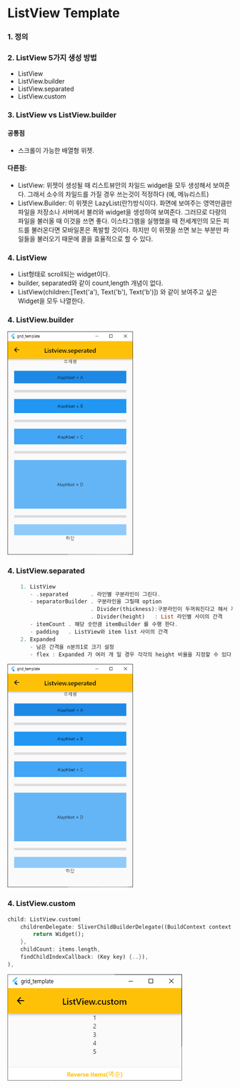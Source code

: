 # ListView Template

### 1. 정의

### 2. ListView 5가지 생성 방법
   - ListView
   - ListView.builder
   - ListView.separated
   - ListView.custom

### 3. ListView vs ListView.builder
#### 공통점
 - 스크롤이 가능한 배열형 위젯.

#### 다른점:
 - ListView: 위젯이 생성될 때 리스트뷰안의 차일드 widget을 모두 생성해서 보여준다. 
             그래서 소수의 차일드를 가질 경우 쓰는것이 적정하다
             (예, 메뉴리스트)
 - ListView.Builder: 이 위젯은 LazyList(란?)방식이다. 
    화면에 보여주는 영역만큼만 파일을 저장소나 서버에서 불러와 widget을 생성하여 보여준다.
    그러므로 다량의 파일을 불러올 때 이것을 쓰면 좋다. 
    이스타그램을 실행했을 때 전세계인의 모든 피드를 불러온다면 모바일폰은 폭발할 것이다. 
    하지만 이 위젯을 쓰면 보는 부분만 파일들을 불러오기 때문에 콜을 효율적으로 할 수 있다.

### 4. ListView
 - List형태로 scroll되는 widget이다.
 - builder, separated와 같이 count,length 개념이 없다.
 - ListView(children:[Text('a'), Text('b'), Text('b')]) 와 같이 보여주고 싶은 Widget을 모두 나열한다.

### 4. ListView.builder
 <img src="./README_images/listview_seperated_100.png" height="500">

### 4. ListView.separated
```dart
    1. ListView
       - .separated       . 라인별 구분라인이 그린다.
       - separatorBuilder . 구분라인을 그릴때 option
                          . Divider(thickness):구분라인이 두꺼워진다고 해서 자동으로 구분간격도 늘어나지는 않는다.
                          . Divider(height)   : List 라인별 사이의 간격
       - itemCount . 해당 숫만큼 itemBuilder 를 수행 한다.
       - padding   . ListView와 item list 사이의 간격
    2. Expanded
       - 남은 간격을 n분의1로 크기 설정
       - flex : Expanded 가 여러 개 일 경우 각각의 height 비율을 지정할 수 있다.
```
 <img src="./README_images/listview_seperated_100.png" height="500">

### 4. ListView.custom
```dart
child: ListView.custom(
    childrenDelegate: SliverChildBuilderDelegate((BuildContext context, int index) {
        return Widget();
    },
    childCount: items.length,
    findChildIndexCallback: (Key key) {..}),
),
```
 <img src="./README_images/listview_custom_100.png">
 